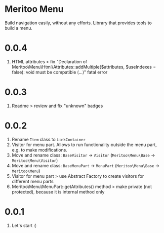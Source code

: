 # Meritoo Menu

Build navigation easily, without any efforts. Library that provides tools to build a menu.

# 0.0.4

1. HTML attributes > fix "Declaration of Meritoo\Menu\Html\Attributes::addMultiple($attributes, $useIndexes = false):
void must be compatible (...)" fatal error

# 0.0.3

1. Readme > review and fix "unknown" badges

# 0.0.2

1. Rename `Item` class to `LinkContainer`
2. Visitor for menu part. Allows to run functionality outside the menu part, e.g. to make modifications.
3. Move and rename class: `BaseVisitor` -> `Visitor` (`Meritoo\Menu\Base` -> `Meritoo\Menu\Visitor`)
4. Move and rename class: `BaseMenuPart` -> `MenuPart` (`Meritoo\Menu\Base` -> `Meritoo\Menu`)
5. Visitor for menu part > use Abstract Factory to create visitors for different menu parts
6. Meritoo\Menu\MenuPart::getAttributes() method > make private (not protected), because it is internal method only

# 0.0.1

1. Let's start :)
